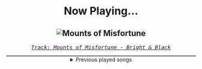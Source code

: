 <div align="center"> 
<h1>Now Playing...</h1>

![Mounts of Misfortune](https://i.scdn.co/image/ab67616d00001e024619f55ccc500e9893aa2944)
--
_<samp><a href="https://open.spotify.com/track/3uu79piFasouAhbIhNNtIV">Track: Mounts of Misfortune - Bright & Black</a></samp>_

<div style="border: 1px #4B5054 solid"></div>
<details>
  <summary>
    Previous played songs
  </summary>
  <table>
    <thead>
      <tr>
        <th>
          Artist
        </th>
        <th>
          Song
        </th>
        <th>
          Link
        </th>
      </tr>
    </thead>
    <tbody>
      <tr><td>Bright & Black</td><td>Mounts of Misfortune</td><td><a href="https://open.spotify.com/track/3uu79piFasouAhbIhNNtIV">https://open.spotify.com/track/3uu79piFasouAhbIhNNtIV</a></td></tr><tr><td>Bright & Black</td><td>Bloodgrind</td><td><a href="https://open.spotify.com/track/3bMsI3A23MUPn6oqCBYv24">https://open.spotify.com/track/3bMsI3A23MUPn6oqCBYv24</a></td></tr><tr><td>Caliban</td><td>Back From Hell (feat. The Browning)</td><td><a href="https://open.spotify.com/track/35lp4VnrdXC9ptYltFFY4S">https://open.spotify.com/track/35lp4VnrdXC9ptYltFFY4S</a></td></tr><tr><td>Dead by April</td><td>Brain Tissue</td><td><a href="https://open.spotify.com/track/3akArKnQKVVXgUB9B8nOUe">https://open.spotify.com/track/3akArKnQKVVXgUB9B8nOUe</a></td></tr><tr><td>Galleons</td><td>Yakisoba Dare</td><td><a href="https://open.spotify.com/track/4Q3CJxzIDlztP6kmdHwojx">https://open.spotify.com/track/4Q3CJxzIDlztP6kmdHwojx</a></td></tr><tr><td>Galleons</td><td>Nostalgia</td><td><a href="https://open.spotify.com/track/7jZQWaBKzcX0eq9DWhbmNp">https://open.spotify.com/track/7jZQWaBKzcX0eq9DWhbmNp</a></td></tr><tr><td>Galleons</td><td>Gentle Dizzy</td><td><a href="https://open.spotify.com/track/265xltSMWEVat0yJHgYlQL">https://open.spotify.com/track/265xltSMWEVat0yJHgYlQL</a></td></tr><tr><td>Galleons</td><td>Blue Lagoon</td><td><a href="https://open.spotify.com/track/6QSkdoKUzFKv4UPboQkncp">https://open.spotify.com/track/6QSkdoKUzFKv4UPboQkncp</a></td></tr><tr><td>Galleons</td><td>Casanova</td><td><a href="https://open.spotify.com/track/0Vo7XvokVtfNRrU5mheDNp">https://open.spotify.com/track/0Vo7XvokVtfNRrU5mheDNp</a></td></tr><tr><td>Galleons</td><td>Hate the Player, Not the Game</td><td><a href="https://open.spotify.com/track/30YcnO7dmN0UgbAZiu5R8e">https://open.spotify.com/track/30YcnO7dmN0UgbAZiu5R8e</a></td></tr><tr><td>Galleons</td><td>Electric Emotions</td><td><a href="https://open.spotify.com/track/6lsk8Nq2bdSZgIF8tKFwyo">https://open.spotify.com/track/6lsk8Nq2bdSZgIF8tKFwyo</a></td></tr><tr><td>Galleons</td><td>Violent Delights</td><td><a href="https://open.spotify.com/track/7JnwJ0NY3w44i8BgeVLR0l">https://open.spotify.com/track/7JnwJ0NY3w44i8BgeVLR0l</a></td></tr><tr><td>Galleons</td><td>The Downtown Dinosaur Gang, Pt. 2</td><td><a href="https://open.spotify.com/track/0mePv4x7zCpXfXmS8tABHW">https://open.spotify.com/track/0mePv4x7zCpXfXmS8tABHW</a></td></tr><tr><td>Galleons</td><td>Crybaby</td><td><a href="https://open.spotify.com/track/2UayNJbSUOyPc3Pj4iclkT">https://open.spotify.com/track/2UayNJbSUOyPc3Pj4iclkT</a></td></tr><tr><td>Galleons</td><td>That Ain't No Crown</td><td><a href="https://open.spotify.com/track/2DWWhLUmpSthZ5zVr62Fd3">https://open.spotify.com/track/2DWWhLUmpSthZ5zVr62Fd3</a></td></tr><tr><td>Bring Me The Horizon</td><td>WONDERWaLL - Spotify Singles</td><td><a href="https://open.spotify.com/track/68o1mDkJzpvTshz9xrfduC">https://open.spotify.com/track/68o1mDkJzpvTshz9xrfduC</a></td></tr><tr><td>Zardonic</td><td>Takeover (feat. The Qemists)</td><td><a href="https://open.spotify.com/track/5NtL7XlF7ybRqttC7aD6cK">https://open.spotify.com/track/5NtL7XlF7ybRqttC7aD6cK</a></td></tr><tr><td>Cypecore</td><td>Make Me Real</td><td><a href="https://open.spotify.com/track/6EQShnw0tW3XjctZJN1xCR">https://open.spotify.com/track/6EQShnw0tW3XjctZJN1xCR</a></td></tr><tr><td>Blue Stahli</td><td>Overklock</td><td><a href="https://open.spotify.com/track/7ANxp1E3TH8sL4aWO4YeW0">https://open.spotify.com/track/7ANxp1E3TH8sL4aWO4YeW0</a></td></tr><tr><td>The Anix</td><td>Disarm</td><td><a href="https://open.spotify.com/track/2BqlFaj6SRSwY84JCFPqzP">https://open.spotify.com/track/2BqlFaj6SRSwY84JCFPqzP</a></td></tr>
    </tbody>
  </table>
</details>

</div>
